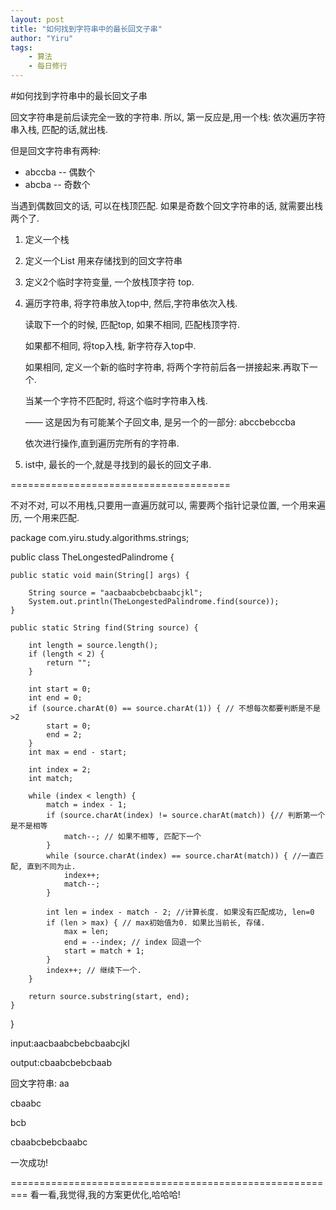 ```yaml
---
layout: post
title: "如何找到字符串中的最长回文子串"
author: "Yiru"
tags: 
    - 算法
    - 每日修行
---
```


#如何找到字符串中的最长回文子串

回文字符串是前后读完全一致的字符串. 所以, 第一反应是,用一个栈: 依次遍历字符串入栈, 匹配的话,就出栈.

但是回文字符串有两种: 
- abccba -- 偶数个
- abcba  -- 奇数个

当遇到偶数回文的话, 可以在栈顶匹配. 如果是奇数个回文字符串的话, 就需要出栈两个了.


1.  定义一个栈
2.  定义一个List<String> 用来存储找到的回文字符串
3.  定义2个临时字符变量, 一个放栈顶字符 top. 
4.  遍历字符串, 将字符串放入top中,
    然后,字符串依次入栈.
    
    读取下一个的时候, 匹配top, 如果不相同, 匹配栈顶字符.

    如果都不相同, 将top入栈, 新字符存入top中.

    如果相同, 定义一个新的临时字符串, 将两个字符前后各一拼接起来.再取下一个.

    当某一个字符不匹配时, 将这个临时字符串入栈. 
    
    —— 这是因为有可能某个子回文串, 是另一个的一部分: abccbebccba

    依次进行操作,直到遍历完所有的字符串.


5.  ist中, 最长的一个,就是寻找到的最长的回文子串.


======================================

不对不对, 可以不用栈,只要用一直遍历就可以, 需要两个指针记录位置, 一个用来遍历, 一个用来匹配.


package com.yiru.study.algorithms.strings;

public class TheLongestedPalindrome {

    public static void main(String[] args) {

        String source = "aacbaabcbebcbaabcjkl";
        System.out.println(TheLongestedPalindrome.find(source));
    }

    public static String find(String source) {

        int length = source.length();
        if (length < 2) {
            return "";
        }

        int start = 0;
        int end = 0;
        if (source.charAt(0) == source.charAt(1)) { // 不想每次都要判断是不是>2
            start = 0;
            end = 2;
        }
        int max = end - start;

        int index = 2;
        int match;

        while (index < length) {
            match = index - 1;
            if (source.charAt(index) != source.charAt(match)) {// 判断第一个是不是相等
                match--; // 如果不相等, 匹配下一个
            }
            while (source.charAt(index) == source.charAt(match)) { //一直匹配, 直到不同为止.
                index++;
                match--;
            }

            int len = index - match - 2; //计算长度. 如果没有匹配成功, len=0
            if (len > max) { // max初始值为0. 如果比当前长, 存储.
                max = len;
                end = --index; // index 回退一个
                start = match + 1;
            }
            index++; // 继续下一个.
        }

        return source.substring(start, end);
    }
}

input:aacbaabcbebcbaabcjkl

output:cbaabcbebcbaab

回文字符串:
aa

cbaabc

bcb

cbaabcbebcbaabc

一次成功!


=========================================================
看一看,我觉得,我的方案更优化,哈哈哈!







